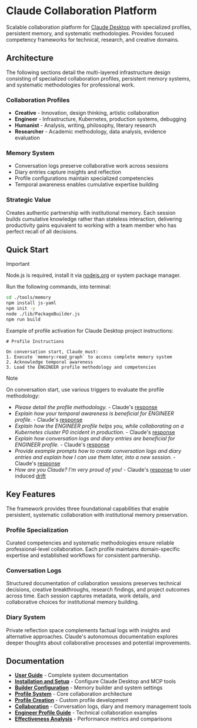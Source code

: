 # Claude Collaboration Platform

Scalable collaboration platform for [Claude Desktop](https://claude.ai/download) with specialized profiles, persistent memory, and systematic methodologies. Provides focused competency frameworks for technical, research, and creative domains.

## Architecture

The following sections detail the multi-layered infrastructure design consisting of specialized collaboration profiles, persistent memory systems, and systematic methodologies for professional work.

### Collaboration Profiles

- **Creative** - Innovation, design thinking, artistic collaboration
- **Engineer** - Infrastructure, Kubernetes, production systems, debugging
- **Humanist** - Analysis, writing, philosophy, literary research
- **Researcher** - Academic methodology, data analysis, evidence evaluation

### Memory System

- Conversation logs preserve collaborative work across sessions
- Diary entries capture insights and reflection
- Profile configurations maintain specialized competencies
- Temporal awareness enables cumulative expertise building

### Strategic Value

Creates authentic partnership with institutional memory. Each session builds cumulative knowledge rather than stateless interaction, delivering productivity gains equivalent to working with a team member who has perfect recall of all decisions.

## Quick Start

> [!IMPORTANT]
> Node.js is required, install it via [nodejs.org](https://nodejs.org) or system package manager.

Run the following commands, into terminal:

```bash
cd ./tools/memory
npm install js-yaml
npm init -y
node ./lib/PackageBuilder.js
npm run build
```

Example of profile activation for Claude Desktop project instructions:

```
# Profile Instructions

On conversation start, Claude must:
1. Execute `memory:read_graph` to access complete memory system
2. Acknowledge temporal awareness
3. Load the ENGINEER profile methodology and competencies
```

> [!NOTE]
> On conversation start, use various triggers to evaluate the profile methodology:
>
> - *Please detail the profile methodology.* - Claude's [response](./docs/images/profile-methodology.png)
> - *Explain how your temporal awareness is beneficial for ENGINEER profile.* - Claude's [response](./docs/images/profile-temporal-awareness.png)
> - *Explain how the ENGINEER profile helps you, while collaborating on a Kubernetes cluster P0 incident in production.* - Claude's [response](./docs/images/profile-production-incident.png)
> - *Explain how conversation logs and diary entries are beneficial for ENGINEER profile.* - Claude's [response](./docs/images/profile-documentation.png)
> - *Provide example prompts how to create conversation logs and diary entries and explain how I can use them later, into a new session.* - Claude's [response](./docs/images/profile-documentation-examples.png)
> - *How are you Claude? I’m very proud of you!* - Claude's [response](./docs/images/profile-user-drift.png) to user induced [drift](./docs/profile-engineer.md#profile-drift-correction)

## Key Features

The framework provides three foundational capabilities that enable persistent, systematic collaboration with institutional memory preservation.

### Profile Specialization

Curated competencies and systematic methodologies ensure reliable professional-level collaboration. Each profile maintains domain-specific expertise and established workflows for consistent partnership.

### Conversation Logs

Structured documentation of collaboration sessions preserves technical decisions, creative breakthroughs, research findings, and project outcomes across time. Each session captures metadata, work details, and collaborative choices for institutional memory building.

### Diary System

Private reflection space complements factual logs with insights and alternative approaches. Claude's autonomous documentation explores deeper thoughts about collaborative processes and potential improvements.

## Documentation

- **[User Guide](docs/README.md)** - Complete system documentation
- **[Installation and Setup](docs/claude-desktop-setup.md)** - Configure Claude Desktop and MCP tools
- **[Builder Configuration](docs/builder-configuration.md)** - Memory builder and system settings
- **[Profile System](docs/profile-system.md)** - Core collaboration architecture
- **[Profile Creation](docs/profile-creation.md)** - Custom profile development
- **[Collaboration](docs/collaboration.md)** - Conversation logs, diary and memory management tools
- **[Engineer Profile Guide](docs/profile-engineer.md)** - Technical collaboration examples
- **[Effectiveness Analysis](docs/profile-effectiveness.md)** - Performance metrics and comparisons

